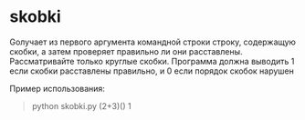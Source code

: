 # skobki
Gолучает из первого аргумента командной строки строку, содержащую скобки, а затем проверяет правильно ли они расставлены.
Рассматривайте только круглые скобки.
Программа должна выводить 1 если скобки расставлены правильно, и 0 если порядок скобок нарушен

Пример использования:
> python skobki.py (2+3)()
1
